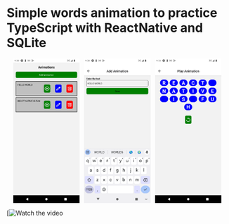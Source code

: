 # Simple words animation to practice TypeScript with ReactNative and SQLite

<div style="display: flex; flex-wrap: wrap; justify-content: center; gap: 10px;">
  <img src="https://github.com/EllianCampos/animated-words-react-native/blob/master/assets/images/result/resul2.png?raw=true" alt="result2" style="width: 30%;">
  <img src="https://github.com/EllianCampos/animated-words-react-native/blob/master/assets/images/result/result1.png?raw=true" alt="result1" style="width: 30%;">
  <img src="https://github.com/EllianCampos/animated-words-react-native/blob/master/assets/images/result/result3.png?raw=true" alt="result1" style="width: 30%;">
</div>

[![Watch the video](https://youtube.com/shorts/NG0gAv1Vh1A?feature=share)
